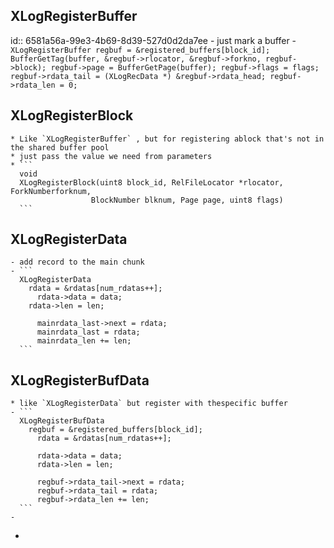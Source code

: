 
## XLogRegisterBuffer
  id:: 6581a56a-99e3-4b69-8d39-527d0d2da7ee
	- just mark a buffer
	- ```
	  XLogRegisterBuffer
	  	regbuf = &registered_buffers[block_id];
	      BufferGetTag(buffer, &regbuf->rlocator, &regbuf->forkno, regbuf->block);
	      regbuf->page = BufferGetPage(buffer);
	      regbuf->flags = flags;
	      regbuf->rdata_tail = (XLogRecData *) &regbuf->rdata_head;
	      regbuf->rdata_len = 0;
	  ```
## XLogRegisterBlock
	* Like `XLogRegisterBuffer` , but for registering ablock that's not in the shared buffer pool
	* just pass the value we need from parameters
	* ```
	  void
	  XLogRegisterBlock(uint8 block_id, RelFileLocator *rlocator, ForkNumberforknum,
	  				  BlockNumber blknum, Page page, uint8 flags)
	  ```
## XLogRegisterData
	- add record to the main chunk
	- ```
	  XLogRegisterData
	  	rdata = &rdatas[num_rdatas++];
	      rdata->data = data;
	  	rdata->len = len;
	  
	      mainrdata_last->next = rdata;
	      mainrdata_last = rdata;
	      mainrdata_len += len;
	  ```
## XLogRegisterBufData
	* like `XLogRegisterData` but register with thespecific buffer
	- ```
	  XLogRegisterBufData
	  	regbuf = &registered_buffers[block_id];
	      rdata = &rdatas[num_rdatas++];
	  
	      rdata->data = data;
	      rdata->len = len;
	  
	      regbuf->rdata_tail->next = rdata;
	      regbuf->rdata_tail = rdata;
	      regbuf->rdata_len += len;
	  ```
	-
-